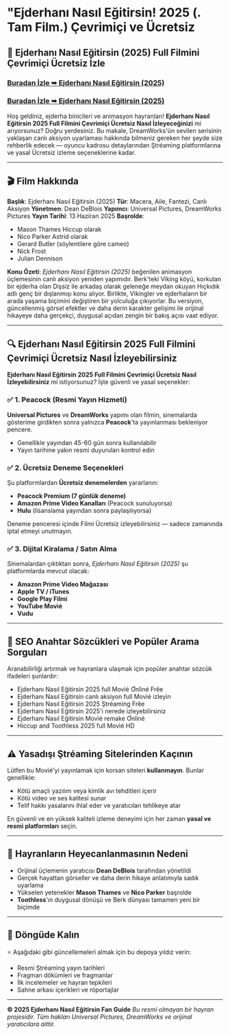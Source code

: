 # "Ejderhanı Nasıl Eğitirsin! 2025 (․Tam Film․) Çevrimiçi ve Ücretsiz

## 🐉 Ejderhanı Nasıl Eğitirsin (2025) Full Filmini Çevrimiçi Ücretsiz İzle

### [Buradan İzle ➥ Ejderhanı Nasıl Eğitirsin (2025)](https://cutt.ly/QrECYbdZ)

### [Buradan İzle ➥ Ejderhanı Nasıl Eğitirsin (2025)](https://cutt.ly/QrECYbdZ)

Hoş geldiniz, ejderha binicileri ve animasyon hayranları! **Ejderhanı Nasıl Eğitirsin 2025 Full Filmini Çevrimiçi Ücretsiz Nasıl İzleyeceğinizi** mi arıyorsunuz? Doğru yerdesiniz. Bu makale, DreamWorks'ün sevilen serisinin yaklaşan canlı aksiyon uyarlaması hakkında bilmeniz gereken her şeyde size rehberlik edecek — oyuncu kadrosu detaylarından Ştréamìng platformlarına ve yasal Ücretsiz izleme seçeneklerine kadar.

---

## 🎬 Film Hakkında

**Başlık**: Ejderhanı Nasıl Eğitirsin (2025)
**Tür**: Macera, Aile, Fantezi, Canlı Aksiyon
**Yönetmen**: Dean DeBlois
**Yapımcı**: Universal Pictures, DreamWorks Pictures
**Yayın Tarihi**: 13 Haziran 2025
**Başrolde**:
- Mason Thames Hiccup olarak
- Nico Parker Astrid olarak
- Gerard Butler (söylentilere göre cameo)
- Nick Frost
- Julian Dennison

**Konu Özeti**:
*Ejderhanı Nasıl Eğitirsin (2025)* beğenilen animasyon üçlemesinin canlı aksiyon yeniden yapımıdır. Berk'teki Viking köyü, korkulan bir ejderha olan Dişsiz ile arkadaş olarak geleneğe meydan okuyan Hıçkıdık adlı genç bir dışlanmışı konu alıyor. Birlikte, Vikingler ve ejderhaların bir arada yaşama biçimini değiştiren bir yolculuğa çıkıyorlar. Bu versiyon, güncellenmiş görsel efektler ve daha derin karakter gelişimi ile orijinal hikayeye daha gerçekçi, duygusal açıdan zengin bir bakış açısı vaat ediyor.

---

## 🔍 Ejderhanı Nasıl Eğitirsin 2025 Full Filmini Çevrimiçi Ücretsiz Nasıl İzleyebilirsiniz

**Ejderhanı Nasıl Eğitirsin 2025 Full Filmini Çevrimiçi Ücretsiz Nasıl İzleyebilirsiniz** mi istiyorsunuz? İşte güvenli ve yasal seçenekler:

### ✅ 1. Peacock (Resmi Yayın Hizmeti)
**Universal Pictures** ve **DreamWorks** yapımı olan filmin, sinemalarda gösterime girdikten sonra yalnızca **Peacock**'ta yayınlanması bekleniyor pencere.

- Genellikle yayından 45-60 gün sonra kullanılabilir
- Yayın tarihine yakın resmi duyuruları kontrol edin

### ✅ 2. Ücretsiz Deneme Seçenekleri
Şu platformlardan **Ücretsiz denemelerden** yararlanın:

- **Peacock Premium (7 günlük deneme)**
- **Amazon Prime Video Kanalları** (Peacock sunuluyorsa)
- **Hulu** (lisanslama yayından sonra paylaşılıyorsa)

Deneme penceresi içinde Filmi Ücretsiz izleyebilirsiniz — sadece zamanında iptal etmeyi unutmayın.

### ✅ 3. Dijital Kiralama / Satın Alma
Sinemalardan çıktıktan sonra, *Ejderhanı Nasıl Eğitirsin (2025)* şu platformlarda mevcut olacak:

- **Amazon Prime Video Mağazası**
- **Apple TV / iTunes**
- **Google Play Filmi**
- **YouTube Movìé**
- **Vudu**

---

## 🔑 SEO Anahtar Sözcükleri ve Popüler Arama Sorguları

Aranabilirliği artırmak ve hayranlara ulaşmak için popüler anahtar sözcük ifadeleri şunlardır:

- Ejderhanı Nasıl Eğitirsin 2025 full Movìé Ơnlìné Frêe
- Ejderhanı Nasıl Eğitirsin canlı aksiyon full Movìé izleyin
- Ejderhanı Nasıl Eğitirsin 2025 Ştréamìng Frêe
- Ejderhanı Nasıl Eğitirsin 2025'i nerede izleyebilirsiniz
- Ejderhanı Nasıl Eğitirsin Movìé remake Ơnlìné
- Hiccup and Toothless 2025 full Movìé HD

---

## ⚠️ Yasadışı Ştréamìng Sitelerinden Kaçının

Lütfen bu Movìé'yi yayınlamak için korsan siteleri **kullanmayın**. Bunlar genellikle:

- Kötü amaçlı yazılım veya kimlik avı tehditleri içerir
- Kötü video ve ses kalitesi sunar
- Telif hakkı yasalarını ihlal eder ve yaratıcıları tehlikeye atar

En güvenli ve en yüksek kaliteli izleme deneyimi için her zaman **yasal ve resmi platformları** seçin.

---

## 🐲 Hayranların Heyecanlanmasının Nedeni

- Orijinal üçlemenin yaratıcısı **Dean DeBlois** tarafından yönetildi
- Gerçek hayattan görseller ve daha derin hikaye anlatımıyla sadık uyarlama
- Yükselen yetenekler **Mason Thames** ve **Nico Parker** başrolde
- **Toothless**'ın duygusal dönüşü ve Berk dünyası tamamen yeni bir biçimde

---

## 📢 Döngüde Kalın

⭐ Aşağıdaki gibi güncellemeleri almak için bu depoya yıldız verin:

- Resmi Ştréamìng yayın tarihleri
- Fragman dökümleri ve fragmanlar
- İlk incelemeler ve hayran tepkileri
- Sahne arkası içerikleri ve röportajlar

---

**© 2025 Ejderhanı Nasıl Eğitirsin Fan Guide**
*Bu resmi olmayan bir hayran projesidir. Tüm hakları Universal Pictures, DreamWorks ve orijinal yaratıcılara aittir.*
